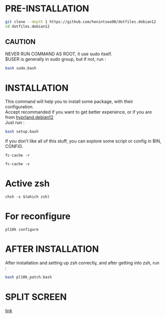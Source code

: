 # PRE-INSTALLATION
```bash
git clone --depth 1 https://github.com/henintsoa98/dotfiles.debian12
cd dotfiles.debian12
```
## CAUTION
NEVER RUN COMMAND AS ROOT, it use sudo itself. \
$USER is generally in sudo group, but if not, run :
```bash
bash sudo.bash
```
# INSTALLATION
This command will help you to install some package, with their configuration. \
Accept recommanded if you want to get better experience, or if you are from [hyprland.debian12](https://github.com/henintsoa98/hyprland.debian12) \
Just run :
```bash
bash setup.bash
```
If you don't like all of this stuff, you can explore some script or config in BIN, CONFIG.

```
fc-cache -r
```
```
fc-cache -v
```
# Active zsh
```
chsh -s $(which zsh)
```

# For reconfigure
```
pl10k configure
```

# AFTER INSTALLATION
After installation and setting up zsh correctly, and after getting into zsh, run :
```bash
bash pl10k_patch.bash
```
# SPLIT SCREEN
[link ](https://askubuntu.com/questions/171160/how-can-i-split-the-standard-ubuntu-terminal)
